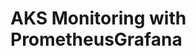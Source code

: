 # AKS Monitoring with PrometheusGrafana                                                                                                                                                          
